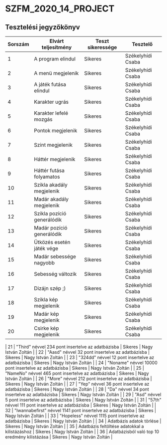 # SZFM\_2020\_14\_PROJECT

## Tesztelési jegyzőkönyv

Sorszám | Elvárt teljesítmény | Teszt sikeressége | Tesztelő |
| --- | --- | --- | --- |
| 1 | A program elindul | Sikeres | Székelyhídi Csaba |
| 2 | A menü megjelenik | Sikeres | Székelyhídi Csaba |
| 3 | A játék futása elindul | Sikeres | Székelyhídi Csaba |
| 4 | Karakter ugrás | Sikeres | Székelyhídi Csaba |
| 5 | Karakter lefelé mozgás | Sikeres | Székelyhídi Csaba |
| 6 | Pontok megjelenik | Sikeres | Székelyhídi Csaba |
| 7 | Szint megjelenik | Sikeres | Székelyhídi Csaba |
| 8 | Háttér megjelenik | Sikeres | Székelyhídi Csaba |
| 9 | Háttér futása folyamatos | Sikeres | Székelyhídi Csaba |
| 10 | Szikla akadály megjelenik | Sikeres | Székelyhídi Csaba |
| 11 | Madár akadály megjelenik | Sikeres | Székelyhídi Csaba |
| 12 | Szikla pozíció generálódik | Sikeres | Székelyhídi Csaba |
| 13 | Madár pozíció generálódik | Sikeres | Székelyhídi Csaba |
| 14 | Ütközés esetén játék vége | Sikeres | Székelyhídi Csaba |
| 15 | Madár sebessége nagyobb | Sikeres | Székelyhídi Csaba |
| 16 | Sebesség változik | Sikeres | Székelyhídi Csaba |
| 17 | Dizájn szép ;) | Sikeres | Székelyhídi Csaba |
| 18 | Szikla kép megjelenik | Sikeres | Székelyhídi Csaba |
| 19 | Madár kép megjelenik | Sikeres | Székelyhídi Csaba |
| 20 | Csirke kép megjelenik | Sikeres | Székelyhídi Csaba |

| 21 | "Third" névvel 234 pont insertelve az adatbázisba | Sikeres | Nagy István Zoltán |
| 22 | "Aasd" névvel 32 pont insertelve az adatbázisba | Sikeres | Nagy István Zoltán |
| 23 | "324dd" névvel 12 pont insertelve az adatbázisba | Sikeres | Nagy István Zoltán |
| 24 | "Noname" névvel 10000 pont insertelve az adatbázisba | Sikeres | Nagy István Zoltán |
| 25 | "NameNo" névvel 465 pont insertelve az adatbázisba | Sikeres | Nagy István Zoltán |
| 26 | "More" névvel 212 pont insertelve az adatbázisba | Sikeres | Nagy István Zoltán |
| 27 | "Yep" névvel 36 pont insertelve az adatbázisba | Sikeres | Nagy István Zoltán |
| 28 | "Da" névvel 34 pont insertelve az adatbázisba | Sikeres | Nagy István Zoltán |
| 29 | "Asd" névvel 5 pont insertelve az adatbázisba | Sikeres | Nagy István Zoltán |
| 31 | "57th" névvel 111 pont insertelve az adatbázisba | Sikeres | Nagy István Zoltán |
| 32 | "Iwannabefirst" névvel 1141 pont insertelve az adatbázisba | Sikeres | Nagy István Zoltán |
| 33 | "Hopeless" névvel 1115 pont insertelve az adatbázisba | Sikeres | Nagy István Zoltán |
| 34 | Adatbázis adatok törlése | Sikeres | Nagy István Zoltán |
| 35 | Adatbázis feltöltése adatokkal a kilistázáshoz | Sikeres | Nagy István Zoltán |
| 36 | Adatbázisból való top 10 eredmény kilistázása | Sikeres | Nagy István Zoltán |

